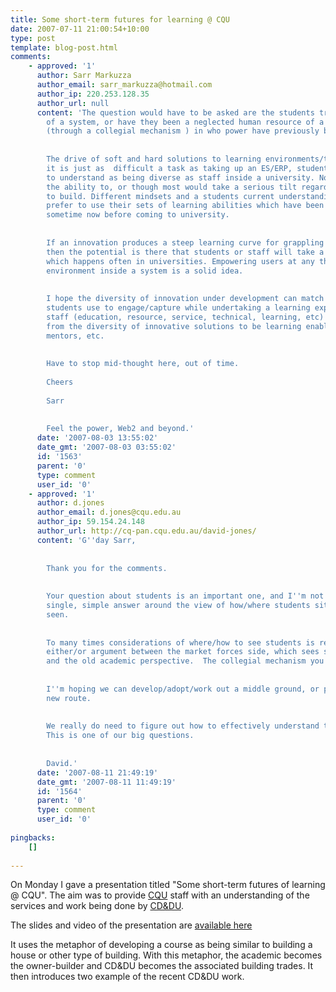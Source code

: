 ```yaml
---
title: Some short-term futures for learning @ CQU
date: 2007-07-11 21:00:54+10:00
type: post
template: blog-post.html
comments:
    - approved: '1'
      author: Sarr Markuzza
      author_email: sarr_markuzza@hotmail.com
      author_ip: 220.253.128.35
      author_url: null
      content: 'The question would have to be asked are the students truly customers/clients
        of a system, or have they been a neglected human resource of a university system
        (through a collegial mechanism ) in who power have previously been unattainable/untapped.
    
    
        The drive of soft and hard solutions to learning environments/tools is an onslaught
        it is just as  difficult a task as taking up an ES/ERP, students are a factor
        to understand as being diverse as staff inside a university. Not everyone has
        the ability to, or though most would take a serious tilt regardless at the ability
        to build. Different mindsets and a students current understanding of how they
        prefer to use their sets of learning abilities which have been developing for
        sometime now before coming to university.
    
    
        If an innovation produces a steep learning curve for grappling it''s operation
        then the potential is there that students or staff will take a minimalist approach
        which happens often in universities. Empowering users at any thread of a learning
        environment inside a system is a solid idea.
    
    
        I hope the diversity of innovation under development can match the multi-threads
        students use to engage/capture while undertaking a learning experience. While
        staff (education, resource, service, technical, learning, etc) find solutions
        from the diversity of innovative solutions to be learning enablers, supporters,
        mentors, etc.
    
    
        Have to stop mid-thought here, out of time.
    
        Cheers
    
        Sarr
    
    
        Feel the power, Web2 and beyond.'
      date: '2007-08-03 13:55:02'
      date_gmt: '2007-08-03 03:55:02'
      id: '1563'
      parent: '0'
      type: comment
      user_id: '0'
    - approved: '1'
      author: d.jones
      author_email: d.jones@cqu.edu.au
      author_ip: 59.154.24.148
      author_url: http://cq-pan.cqu.edu.au/david-jones/
      content: 'G''day Sarr,
    
    
        Thank you for the comments.
    
    
        Your question about students is an important one, and I''m not sure there is any
        single, simple answer around the view of how/where students sit and should be
        seen.
    
    
        To many times considerations of where/how to see students is reduced to a simple
        either/or argument between the market forces side, which sees student as client,
        and the old academic perspective.  The collegial mechanism you''ve mentioned.
    
    
        I''m hoping we can develop/adopt/work out a middle ground, or perhaps a brand
        new route.
    
    
        We really do need to figure out how to effectively understand the student perspective.
        This is one of our big questions.
    
    
        David.'
      date: '2007-08-11 21:49:19'
      date_gmt: '2007-08-11 11:49:19'
      id: '1564'
      parent: '0'
      type: comment
      user_id: '0'
    
pingbacks:
    []
    
---
```

On Monday I gave a presentation titled "Some short-term futures of learning @ CQU". The aim was to provide [CQU](http://www.cqu.edu.au/) staff with an understanding of the services and work being done by [CD&DU](http://webclass.cqu.edu.au/).

The slides and video of the presentation are [available here](http://cq-pan.cqu.edu.au/david-jones/Publications/Presentations/shortTermFutures/)

It uses the metaphor of developing a course as being similar to building a house or other type of building. With this metaphor, the academic becomes the owner-builder and CD&DU becomes the associated building trades. It then introduces two example of the recent CD&DU work.